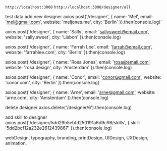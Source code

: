 `http://localhost:3000`
`http://localhost:3000/designer/all`

test data
add new designer
axios.post('/designer', { name: 'Mel', email: 'mel@gmail.com', website: 'meljones.me', city: 'Berlin' }).then(console.log)`

axios.post('/designer', { name: 'Sally', email: 'sallysweet@email.com', website: 'sally.sweet', city: 'Lisbon' }).then(console.log)

axios.post('/designer', { name: 'Farrah Lee', email: 'farrah@email.com', website: 'farrahlee.com', city: 'Berlin' }).then(console.log)

axios.post('/designer', { name: 'Rosa Jones', email: 'rosa@email.com', website: 'rosa.design', city: 'Amsterdam' }).then(console.log)

axios.post('/designer', { name: 'Conor', email: 'conor@gmail.com', website: 'conor.com', city: 'Berlin' }).then(console.log)

axios.post('/designer', { name: 'Arne', email: 'arne@gmail.com', website: 'arne.com', city: 'Amsterdam' }).then(console.log)



delete designer
axios.delete('/designer/6').then(console.log)




add skill to designer
axios.post('/designer/5dd29b5ebfd250191a6d9c98/skills', { skill: '5dd2bcf12a232e2612439867' }).then(console.log)

  webDesign,
  typography,
  branding,
  printDesign,
  UIDesign,
  UXDesign,
  animation,

  



